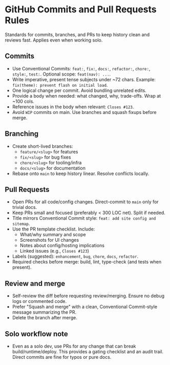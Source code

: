 # GitHub Commits and Pull Requests Rules

Standards for commits, branches, and PRs to keep history clean and reviews fast. Applies even when working solo.

## Commits
- Use Conventional Commits: `feat:`, `fix:`, `docs:`, `refactor:`, `chore:`, `style:`, `test:`. Optional scope: `feat(nav): ...`.
- Write imperative, present tense subjects under ~72 chars. Example: `fix(theme): prevent flash on initial load`.
- One logical change per commit. Avoid bundling unrelated edits.
- Provide a body when needed: what changed, why, trade-offs. Wrap at ~100 cols.
- Reference issues in the body when relevant: `Closes #123`.
- Avoid `WIP` commits on main. Use branches and squash fixups before merge.

## Branching
- Create short-lived branches:
  - `feature/<slug>` for features
  - `fix/<slug>` for bug fixes
  - `chore/<slug>` for tooling/infra
  - `docs/<slug>` for documentation
- Rebase onto `main` to keep history linear. Resolve conflicts locally.

## Pull Requests
- Open PRs for all code/config changes. Direct-commit to `main` only for trivial docs.
- Keep PRs small and focused (preferably < 300 LOC net). Split if needed.
- Title mirrors Conventional Commit style: `feat: add site config and sitemap`.
- Use the PR template checklist. Include:
  - What/why summary and scope
  - Screenshots for UI changes
  - Notes about config/hosting implications
  - Linked issues (e.g., `Closes #123`)
- Labels (suggested): `enhancement`, `bug`, `chore`, `docs`, `refactor`.
- Required checks before merge: build, lint, type-check (and tests when present).

## Review and merge
- Self-review the diff before requesting review/merging. Ensure no debug logs or commented code.
- Prefer "Squash and merge" with a clean, Conventional Commit-style message summarizing the PR.
- Delete the branch after merge.

## Solo workflow note
- Even as a solo dev, use PRs for any change that can break build/runtime/deploy. This provides a gating checklist and an audit trail. Direct commits are fine for typos or pure docs.
